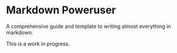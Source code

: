 # Markdown Poweruser

A comprehensive guide and template to writing almost everything in markdown.

This is a work in progress.
